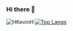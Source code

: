 ### Hi there 👋

<!--
**HKevinH/HkevinH** is a ✨ _special_ ✨ repository because its `README.md` (this file) appears on your GitHub profile.

Here are some ideas to get you started:

- 🔭 I’m currently working on ...
- 🌱 I’m currently learning ... 
- 👯 I’m looking to collaborate on ...
- 🤔 I’m looking for help with ...
- 💬 Ask me about ...
- 📫 How to reach me: ...
- 😄 Pronouns: ...
- ⚡ Fun fact: ...
-->

<img align="left" src="https://github-readme-stats.vercel.app/api?username=HKevinH&show_icons=true&locale=en&count_private=true&theme=radical" alt="HKevinH" />

[![Top Langs](https://github-readme-stats.vercel.app/api/top-langs/?username=HkevinH)](https://github.com/anuraghazra/github-readme-stats)

<!---

HkevinH/HkevinH is a ✨ special ✨ repository because its `README.md` (this file) appears on your GitHub profile.
You can click the Preview link to take a look at your changes.
--->
